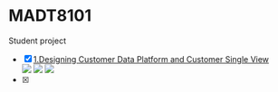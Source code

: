 # MADT8101
Student project
- [x] [1.Designing Customer Data Platform and Customer Single View](https://github.com/aummzz/MADT8101/tree/main/1.%20Designing%20Customer%20Data%20Platform%20and%20Customer%20Single%20View)  
[![](https://img.shields.io/badge/-Concept-green)](#) [![](https://img.shields.io/badge/-Presentation-green)](#) [![](https://img.shields.io/badge/-Student-blue)](#)
- [x] 
